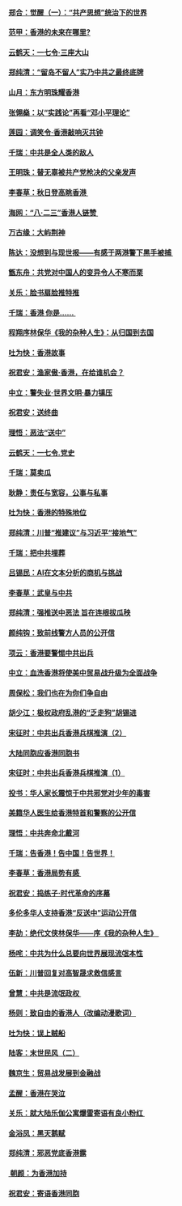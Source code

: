 #### [郑合：觉醒（一）：“共产思想”统治下的世界](../pages/nsc993/n11477663.md?t=08260922) 
#### [范甲：香港的未来在哪里?](../pages/nsc993/n11477249.md?t=08260922) 
#### [云鹤天：一七令·三座大山](../pages/nsc993/n11477192.md?t=08260922) 
#### [郑纯清：“留岛不留人”实乃中共之最终底牌](../pages/nsc993/n11476160.md?t=08260922) 
#### [山月：东方明珠耀香港](../pages/nsc993/n11476077.md?t=08260922) 
#### [张翎燊：以“实践论”再看“邓小平理论”](../pages/nsc993/n11475733.md?t=08260922) 
#### [莲园：调笑令‧香港敲响灭共钟](../pages/nsc993/n11475723.md?t=08260922) 
#### [千瑞：中共是全人类的敌人](../pages/nsc993/n11475329.md?t=08260922) 
#### [王明珠：替无辜被共产党枪决的父亲发声](../pages/nsc993/n11474570.md?t=08260922) 
#### [李春草：秋日登高眺香港 ](../pages/nsc993/n11474491.md?t=08260922) 
#### [海网：“八·二三”香港人链赞 ](../pages/nsc993/n11474538.md?t=08260922) 
#### [万古缘：大屿荆神](../pages/nsc993/n11474401.md?t=08260922) 
#### [陈达：没想到与现世报——有感于两港警下黑手被捕 ](../pages/nsc993/n11472557.md?t=08260922) 
#### [甑东舟：共党对中国人的变异令人不寒而栗](../pages/nsc993/n11472496.md?t=08260922) 
#### [关乐：脸书扇脸推特推](../pages/nsc993/n11472488.md?t=08260922) 
#### [千瑞：香港  你是…… ](../pages/nsc993/n11472459.md?t=08260922) 
#### [程翔序林保华《我的杂种人生》：从归国到去国](../pages/nsc993/n11472369.md?t=08260922) 
#### [吐为快：香港故事](../pages/nsc993/n11471931.md?t=08260922) 
#### [祝君安：渔家傲‧香港，在给谁机会？](../pages/nsc993/n11469718.md?t=08260922) 
#### [中立：警失业‧世界文明‧暴力镇压](../pages/nsc993/n11467566.md?t=08260922) 
#### [祝君安：送终曲](../pages/nsc993/n11467546.md?t=08260922) 
#### [理悟：恶法“送中”](../pages/nsc993/n11467290.md?t=08260922) 
#### [云鹤天：一七令.党史](../pages/nsc993/n11464122.md?t=08260922) 
#### [千瑞：莫卖瓜](../pages/nsc993/n11463014.md?t=08260922) 
#### [耿静：责任与宽容，公事与私事](../pages/nsc993/n11462810.md?t=08260922) 
#### [吐为快：香港的特殊地位](../pages/nsc993/n11462562.md?t=08260922) 
#### [郑纯清：川普“推建议”与习近平“接地气”](../pages/nsc993/n11461683.md?t=08260922) 
#### [千瑞：把中共埋葬](../pages/nsc993/n11461658.md?t=08260922) 
#### [吕锡民：AI在文本分析的商机与挑战](../pages/nsc993/n11460607.md?t=08260922) 
#### [李春草：武皇与中共](../pages/nsc993/n11460589.md?t=08260922) 
#### [郑纯清：强推送中恶法 旨在连根拔瓜秧](../pages/nsc993/n11460526.md?t=08260922) 
#### [颜纯钩：致前线警方人员的公开信](../pages/nsc993/n11459564.md?t=08260922) 
#### [项云：香港要警惕中共出兵](../pages/nsc993/n11459530.md?t=08260922) 
#### [中立：血洗香港将使美中贸易战升级为全面战争](../pages/nsc993/n11459717.md?t=08260922) 
#### [周保松：我们也在为你们争自由](../pages/nsc993/n11459087.md?t=08260922) 
#### [胡少江：极权政府乱港的“乏走狗”胡锡进](../pages/nsc993/n11459051.md?t=08260922) 
#### [宋征时：中共出兵香港兵棋推演（2）](../pages/nsc993/n11458306.md?t=08260922) 
#### [大陆同胞应香港同胞书](../pages/nsc993/n11457241.md?t=08260922) 
#### [宋征时：中共出兵香港兵棋推演（1）](../pages/nsc993/n11455979.md?t=08260922) 
#### [投书：华人家长震惊于中共邪党对少年的毒害](../pages/nsc993/n11454664.md?t=08260922) 
#### [美籍华人医生给香港特首和警察的公开信](../pages/nsc993/n11454599.md?t=08260922) 
#### [理悟：中共奔命北戴河](../pages/nsc993/n11454254.md?t=08260922) 
#### [千瑞：告香港！告中国！告世界！](../pages/nsc993/n11452639.md?t=08260922) 
#### [李春草：香港局势有感 ](../pages/nsc993/n11452364.md?t=08260922) 
#### [祝君安：捣练子‧时代革命的序幕](../pages/nsc993/n11452353.md?t=08260922) 
#### [多伦多华人支持香港“反送中”运动公开信](../pages/nsc993/n11452323.md?t=08260922) 
#### [李劼：绝代文侠林保华——序《我的杂种人生》 ](../pages/nsc993/n11452282.md?t=08260922) 
#### [杨咤：中共为什么总要向世界展现流氓本性](../pages/nsc993/n11448899.md?t=08260922) 
#### [伍新：川普回复对高智晟求救信感言](../pages/nsc993/n11448808.md?t=08260922) 
#### [曾慧：中共是流氓政权 ](../pages/nsc993/n11447277.md?t=08260922) 
#### [杨则：致自由的香港人（改编动漫歌词）](../pages/nsc993/n11447253.md?t=08260922) 
#### [吐为快：误上贼船](../pages/nsc993/n11447241.md?t=08260922) 
#### [陆客：末世民风（二）](../pages/nsc993/n11447032.md?t=08260922) 
#### [魏京生：贸易战发展到金融战](../pages/nsc993/n11446827.md?t=08260922) 
#### [孟醒：香港在哭泣](../pages/nsc993/n11445586.md?t=08260922) 
#### [关乐：就大陆乐伽公寓爆雷寄语有良小粉红 ](../pages/nsc993/n11445344.md?t=08260922) 
#### [金浴凤：黑天鹅赋](../pages/nsc993/n11445105.md?t=08260922) 
#### [郑纯清：邪恶党底香港露](../pages/nsc993/n11444937.md?t=08260922) 
#### [ 朝颜：为香港加持](../pages/nsc993/n11444414.md?t=08260922) 
#### [祝君安：寄语香港同胞](../pages/nsc993/n11443350.md?t=08260922) 
